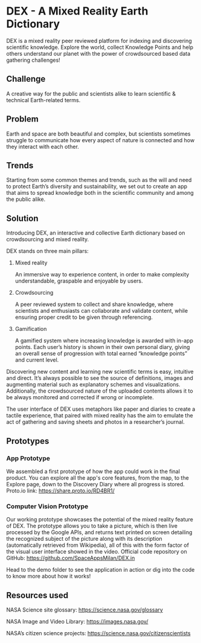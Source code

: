 # DEX - A Mixed Reality Earth Dictionary

DEX is a mixed reality peer reviewed platform for indexing and discovering scientific knowledge. Explore the world, collect Knowledge Points and help others understand our planet with the power of crowdsourced based data gathering challenges!

## Challenge

A creative way for the public and scientists alike to learn scientific & technical Earth-related terms.

## Problem

Earth and space are both beautiful and complex, but scientists sometimes struggle to communicate how every aspect of nature is connected and how they interact with each other.

## Trends

Starting from some common themes and trends, such as the will and need to protect Earth’s diversity and sustainability, we set out to create an app that aims to spread knowledge both in the scientific community and among the public alike.

## Solution

Introducing DEX, an interactive and collective Earth dictionary based on crowdsourcing and mixed reality.

DEX stands on three main pillars:

1. Mixed reality

    An immersive way to experience content, in order to make complexity understandable, graspable and enjoyable by users.

2. Crowdsourcing

    A peer reviewed system to collect and share knowledge, where scientists and enthusiasts can collaborate and validate content, while ensuring proper credit to be given through referencing.

3. Gamification

    A gamified system where increasing knowledge is awarded with in-app points. Each user’s history is shown in their own personal diary, giving an overall sense of progression with total earned “knowledge points” and current level.

Discovering new content and learning new scientific terms is easy, intuitive and direct. It’s always possible to see the source of definitions, images and augmenting material such as explanatory schemes and visualizations. Additionally, the crowdsourced nature of the uploaded contents allows it to be always monitored and corrected if wrong or incomplete.

The user interface of DEX uses metaphors like paper and diaries to create a tactile experience, that paired with mixed reality has the aim to emulate the act of gathering and saving sheets and photos in a researcher’s journal.

## Prototypes

### App Prototype

We assembled a first prototype of how the app could work in the final product. You can explore all the app's core features, from the map, to the Explore page, down to the Discovery Diary where all progress is stored. Proto.io link: https://share.proto.io/RD4BR1/

### Computer Vision Prototype

Our working prototype showcases the potential of the mixed reality feature of DEX. The prototype allows you to take a picture, which is then live processed by the Google APIs, and returns text printed on screen detailing the recognized subject of the picture along with its description (automatically retrieved from Wikipedia), all of this with the form factor of the visual user interface showed in the video. Official code repository on GitHub: https://github.com/SpaceAppsMilan/DEX.in

Head to the demo folder to see the application in action or dig into the code to know more about how it works!

## Resources used

NASA Science site glossary: https://science.nasa.gov/glossary

NASA Image and Video Library: https://images.nasa.gov/

NASA’s citizen science projects: https://science.nasa.gov/citizenscientists

